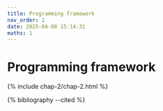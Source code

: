 ```yaml
---
title: Programming framework
nav_order: 2
date: 2025-04-08 15:14:31
maths: 1
---
```


# Programming framework

{% include chap-2/chap-2.html %}

{% bibliography --cited %}
